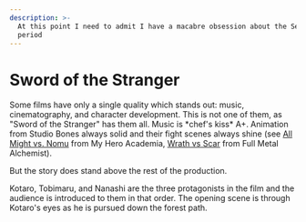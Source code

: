 ```yaml
---
description: >-
  At this point I need to admit I have a macabre obsession about the Sengoku
  period
---
```


# Sword of the Stranger

Some films have only a single quality which stands out: music, cinematography, and character development. This is not one of them, as "Sword of the Stranger" has them all. Music is \*chef's kiss\* A+. Animation from Studio Bones always solid and their fight scenes always shine \(see [All Might vs. Nomu](https://www.youtube.com/watch?v=5YmJj0onPkI) from My Hero Academia, [Wrath vs Scar](https://www.youtube.com/watch?v=-BrFWHXbttM) from Full Metal Alchemist\). 

But the story does stand above the rest of the production. 

Kotaro, Tobimaru, and Nanashi are the three protagonists in the film and the audience is introduced to them in that order. The opening scene is through Kotaro's eyes as he is pursued down the forest path. 

